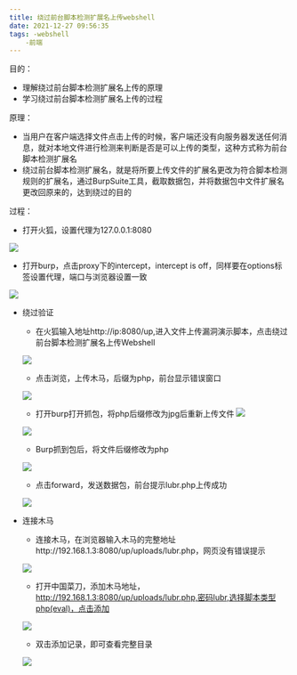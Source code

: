 ```yaml
---
title: 绕过前台脚本检测扩展名上传webshell
date: 2021-12-27 09:56:35
tags: -webshell
    -前端
---
```


目的：
* 理解绕过前台脚本检测扩展名上传的原理 
* 学习绕过前台脚本检测扩展名上传的过程 

原理：
* 当用户在客户端选择文件点击上传的时候，客户端还没有向服务器发送任何消息，就对本地文件进行检测来判断是否是可以上传的类型，这种方式称为前台脚本检测扩展名
* 绕过前台脚本检测扩展名，就是将所要上传文件的扩展名更改为符合脚本检测规则的扩展名，通过BurpSuite工具，截取数据包，并将数据包中文件扩展名更改回原来的，达到绕过的目的

过程：
* 打开火狐，设置代理为127.0.0.1:8080 

![](https://oxchang.coding.net/p/image-one/d/image/git/raw/master/%E7%BB%95%E8%BF%87%E5%89%8D%E5%8F%B0%E8%84%9A%E6%9C%AC%E6%A3%80%E6%B5%8B%E6%89%A9%E5%B1%95%E5%90%8D%E4%B8%8A%E4%BC%A0webshell/1.JPG)

* 打开burp，点击proxy下的intercept，intercept is off，同样要在options标签设置代理，端口与浏览器设置一致 

![](https://oxchang.coding.net/p/image-one/d/image/git/raw/master/%E7%BB%95%E8%BF%87%E5%89%8D%E5%8F%B0%E8%84%9A%E6%9C%AC%E6%A3%80%E6%B5%8B%E6%89%A9%E5%B1%95%E5%90%8D%E4%B8%8A%E4%BC%A0webshell/2.JPG)

* 绕过验证
    - 在火狐输入地址http://ip:8080/up,进入文件上传漏洞演示脚本，点击绕过前台脚本检测扩展名上传Webshell

    ![](https://oxchang.coding.net/p/image-one/d/image/git/raw/master/%E7%BB%95%E8%BF%87%E5%89%8D%E5%8F%B0%E8%84%9A%E6%9C%AC%E6%A3%80%E6%B5%8B%E6%89%A9%E5%B1%95%E5%90%8D%E4%B8%8A%E4%BC%A0webshell/3.JPG)

    - 点击浏览，上传木马，后缀为php，前台显示错误窗口

    ![](https://oxchang.coding.net/p/image-one/d/image/git/raw/master/%E7%BB%95%E8%BF%87%E5%89%8D%E5%8F%B0%E8%84%9A%E6%9C%AC%E6%A3%80%E6%B5%8B%E6%89%A9%E5%B1%95%E5%90%8D%E4%B8%8A%E4%BC%A0webshell/4.JPG)

    - 打开burp打开抓包，将php后缀修改为jpg后重新上传文件
    ![](https://oxchang.coding.net/p/image-one/d/image/git/raw/master/%E7%BB%95%E8%BF%87%E5%89%8D%E5%8F%B0%E8%84%9A%E6%9C%AC%E6%A3%80%E6%B5%8B%E6%89%A9%E5%B1%95%E5%90%8D%E4%B8%8A%E4%BC%A0webshell/5.JPG)

    ![](https://oxchang.coding.net/p/image-one/d/image/git/raw/master/%E7%BB%95%E8%BF%87%E5%89%8D%E5%8F%B0%E8%84%9A%E6%9C%AC%E6%A3%80%E6%B5%8B%E6%89%A9%E5%B1%95%E5%90%8D%E4%B8%8A%E4%BC%A0webshell/6.JPG)

    - Burp抓到包后，将文件后缀修改为php

    ![](https://oxchang.coding.net/p/image-one/d/image/git/raw/master/%E7%BB%95%E8%BF%87%E5%89%8D%E5%8F%B0%E8%84%9A%E6%9C%AC%E6%A3%80%E6%B5%8B%E6%89%A9%E5%B1%95%E5%90%8D%E4%B8%8A%E4%BC%A0webshell/7.JPG)

    - 点击forward，发送数据包，前台提示lubr.php上传成功

    ![](https://oxchang.coding.net/p/image-one/d/image/git/raw/master/%E7%BB%95%E8%BF%87%E5%89%8D%E5%8F%B0%E8%84%9A%E6%9C%AC%E6%A3%80%E6%B5%8B%E6%89%A9%E5%B1%95%E5%90%8D%E4%B8%8A%E4%BC%A0webshell/8.JPG)

* 连接木马
    - 连接木马，在浏览器输入木马的完整地址http://192.168.1.3:8080/up/uploads/lubr.php，网页没有错误提示

    ![](https://oxchang.coding.net/p/image-one/d/image/git/raw/master/%E7%BB%95%E8%BF%87%E5%89%8D%E5%8F%B0%E8%84%9A%E6%9C%AC%E6%A3%80%E6%B5%8B%E6%89%A9%E5%B1%95%E5%90%8D%E4%B8%8A%E4%BC%A0webshell/9.JPG)

    - 打开中国菜刀，添加木马地址，http://192.168.1.3:8080/up/uploads/lubr.php,密码lubr,选择脚本类型php(eval)，点击添加

    ![](https://oxchang.coding.net/p/image-one/d/image/git/raw/master/%E7%BB%95%E8%BF%87%E5%89%8D%E5%8F%B0%E8%84%9A%E6%9C%AC%E6%A3%80%E6%B5%8B%E6%89%A9%E5%B1%95%E5%90%8D%E4%B8%8A%E4%BC%A0webshell/10.JPG)

    - 双击添加记录，即可查看完整目录

    ![](https://oxchang.coding.net/p/image-one/d/image/git/raw/master/%E7%BB%95%E8%BF%87%E5%89%8D%E5%8F%B0%E8%84%9A%E6%9C%AC%E6%A3%80%E6%B5%8B%E6%89%A9%E5%B1%95%E5%90%8D%E4%B8%8A%E4%BC%A0webshell/11.JPG)

    